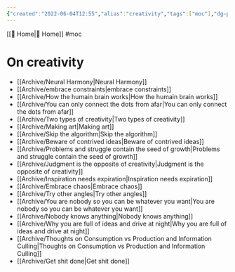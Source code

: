 ```yaml
---
{"created":"2022-06-04T12:55","alias":"creativity","tags":["moc"],"dg-publish":true,"permalink":"/resources/mo-cs/on-creativity-mo-c/","dgPassFrontmatter":true,"updated":"2024-12-21T16:57:17.537+01:00"}
---
```


[[ Home\| Home]] #moc 

# On creativity
- [[Archive/Neural Harmony\|Neural Harmony]]
- [[Archive/embrace constraints\|embrace constraints]]
- [[Archive/How the humain brain works\|How the humain brain works]]
- [[Archive/You can only connect the dots from afar\|You can only connect the dots from afar]]
- [[Archive/Two types of creativity\|Two types of creativity]]
- [[Archive/Making art\|Making art]]
- [[Archive/Skip the algorithm\|Skip the algorithm]]
- [[Archive/Beware of contrived ideas\|Beware of contrived ideas]] 
- [[Archive/Problems and struggle contain the seed of growth\|Problems and struggle contain the seed of growth]]
- [[Archive/Judgment is the opposite of creativity\|Judgment is the opposite of creativity]] 
- [[Archive/Inspiration needs expiration\|Inspiration needs expiration]]
- [[Archive/Embrace chaos\|Embrace chaos]]
- [[Archive/Try other angles\|Try other angles]]
- [[Archive/You are nobody so you can be whatever you want\|You are nobody so you can be whatever you want]]
- [[Archive/Nobody knows anything\|Nobody knows anything]]
- [[Archive/Why you are full of ideas and drive at night\|Why you are full of ideas and drive at night]]
- [[Archive/Thoughts on Consumption vs Production and Information Culling\|Thoughts on Consumption vs Production and Information Culling]]
- [[Archive/Get shit done\|Get shit done]]